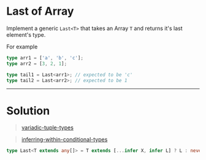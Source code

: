 # Last of Array

Implement a generic `Last<T>` that takes an Array `T` and returns it's last element's type.

For example

```ts
type arr1 = ['a', 'b', 'c'];
type arr2 = [3, 2, 1];

type tail1 = Last<arr1>; // expected to be 'c'
type tail2 = Last<arr2>; // expected to be 1
```

---

# Solution

> [variadic-tuple-types](https://www.typescriptlang.org/docs/handbook/release-notes/typescript-4-0.html#variadic-tuple-types)

> [inferring-within-conditional-types](https://www.typescriptlang.org/docs/handbook/2/conditional-types.html#inferring-within-conditional-types)

```ts
type Last<T extends any[]> = T extends [...infer X, infer L] ? L : never;
```
